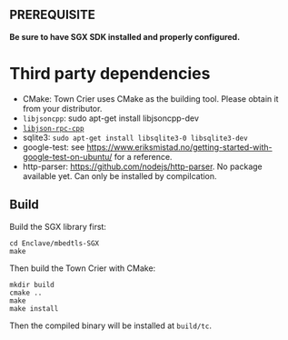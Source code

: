 PREREQUISITE
----------------

**Be sure to have SGX SDK installed and properly configured.**

Third party dependencies
============================

- CMake: Town Crier uses CMake as the building tool. Please obtain it from your
  distributor.
- `libjsoncpp`: sudo apt-get install libjsoncpp-dev
- [`libjson-rpc-cpp`](https://github.com/cinemast/libjson-rpc-cpp)
- sqlite3: `sudo apt-get install libsqlite3-0 libsqlite3-dev`
- google-test: see https://www.eriksmistad.no/getting-started-with-google-test-on-ubuntu/ for a reference.
- http-parser: https://github.com/nodejs/http-parser. No package available yet. Can only be installed by compilcation.


Build
--------------

Build the SGX library first:

```
cd Enclave/mbedtls-SGX
make
```

Then build the Town Crier with CMake:


```
mkdir build
cmake ..
make
make install
```

Then the compiled binary will be installed at `build/tc`.
